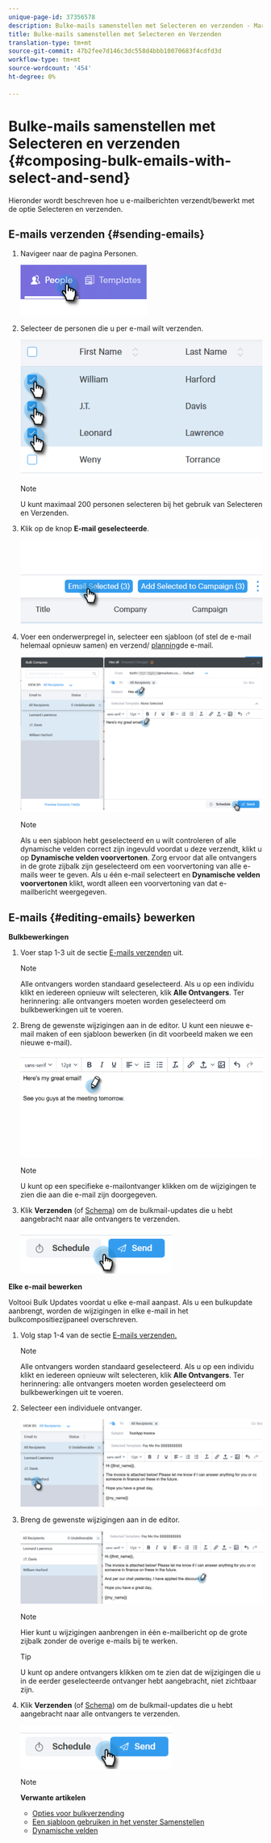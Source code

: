 ```yaml
---
unique-page-id: 37356578
description: Bulke-mails samenstellen met Selecteren en verzenden - Marketo Docs - Productdocumentatie
title: Bulke-mails samenstellen met Selecteren en Verzenden
translation-type: tm+mt
source-git-commit: 47b2fee7d146c3dc558d4bbb10070683f4cdfd3d
workflow-type: tm+mt
source-wordcount: '454'
ht-degree: 0%

---
```



# Bulke-mails samenstellen met Selecteren en verzenden {#composing-bulk-emails-with-select-and-send}

Hieronder wordt beschreven hoe u e-mailberichten verzendt/bewerkt met de optie Selecteren en verzenden.

## E-mails verzenden {#sending-emails}

1. Navigeer naar de pagina Personen.

   ![](assets/one-2.png)

1. Selecteer de personen die u per e-mail wilt verzenden.

   ![](assets/two-2.png)

   >[!NOTE]
   >
   >U kunt maximaal 200 personen selecteren bij het gebruik van Selecteren en Verzenden.

1. Klik op de knop **E-mail geselecteerde**.

   ![](assets/three-2.png)

1. Voer een onderwerpregel in, selecteer een sjabloon (of stel de e-mail helemaal opnieuw samen) en verzend/ [planning](http://docs.marketo.com/x/GAQ6Ag)de e-mail.

   ![](assets/four-2.png)

   >[!NOTE]
   >
   >Als u een sjabloon hebt geselecteerd en u wilt controleren of alle dynamische velden correct zijn ingevuld voordat u deze verzendt, klikt u op **Dynamische velden voorvertonen**. Zorg ervoor dat alle ontvangers in de grote zijbalk zijn geselecteerd om een voorvertoning van alle e-mails weer te geven. Als u één e-mail selecteert en **Dynamische velden voorvertonen** klikt, wordt alleen een voorvertoning van dat e-mailbericht weergegeven.

## E-mails {#editing-emails} bewerken

**Bulkbewerkingen**

1. Voer stap 1-3 uit de sectie [E-mails verzenden](http://docs.marketo.com/display/DOCS/Composing+Bulk+Emails+with+Select+and+Send#ComposingBulkEmailswithSelectandSend-SendingEmails) uit.

   >[!NOTE]
   >
   >Alle ontvangers worden standaard geselecteerd. Als u op een individu klikt en iedereen opnieuw wilt selecteren, klik **Alle Ontvangers**. Ter herinnering: alle ontvangers moeten worden geselecteerd om bulkbewerkingen uit te voeren.

1. Breng de gewenste wijzigingen aan in de editor. U kunt een nieuwe e-mail maken of een sjabloon bewerken (in dit voorbeeld maken we een nieuwe e-mail).

   ![](assets/bulk-three.png)

   >[!NOTE]
   >
   >U kunt op een specifieke e-mailontvanger klikken om de wijzigingen te zien die aan die e-mail zijn doorgegeven.

1. Klik **Verzenden** (of [Schema](http://docs.marketo.com/x/GAQ6Ag)) om de bulkmail-updates die u hebt aangebracht naar alle ontvangers te verzenden.

   ![](assets/bulk-four.png)

**Elke e-mail bewerken**

Voltooi Bulk Updates voordat u elke e-mail aanpast. Als u een bulkupdate aanbrengt, worden de wijzigingen in elke e-mail in het bulkcompositiezijpaneel overschreven.

1. Volg stap 1-4 van de sectie [E-mails verzenden.](http://docs.marketo.com/display/DOCS/Composing+Bulk+Emails+with+Select+and+Send#ComposingBulkEmailswithSelectandSend-SendingEmails)

   >[!NOTE]
   >
   >Alle ontvangers worden standaard geselecteerd. Als u op een individu klikt en iedereen opnieuw wilt selecteren, klik **Alle Ontvangers**. Ter herinnering: alle ontvangers moeten worden geselecteerd om bulkbewerkingen uit te voeren.

1. Selecteer een individuele ontvanger.

   ![](assets/each-two.png)

1. Breng de gewenste wijzigingen aan in de editor.

   ![](assets/each-three.png)

   >[!NOTE]
   >
   >Hier kunt u wijzigingen aanbrengen in één e-mailbericht op de grote zijbalk zonder de overige e-mails bij te werken.

   >[!TIP]
   >
   >U kunt op andere ontvangers klikken om te zien dat de wijzigingen die u in de eerder geselecteerde ontvanger hebt aangebracht, niet zichtbaar zijn.

1. Klik **Verzenden** (of [Schema](http://docs.marketo.com/x/GAQ6Ag)) om de bulkmail-updates die u hebt aangebracht naar alle ontvangers te verzenden.

   ![](assets/each-four.png)

   >[!NOTE]
   >
   >**Verwante artikelen**
   >
   >    
   >    
   >    * [Opties voor bulkverzending](http://docs.marketo.com/x/HwQ6Ag)
   >    * [Een sjabloon gebruiken in het venster Samenstellen](http://docs.marketo.com/x/MQQ6Ag)
   >    * [Dynamische velden](http://docs.marketo.com/x/wwDb)


